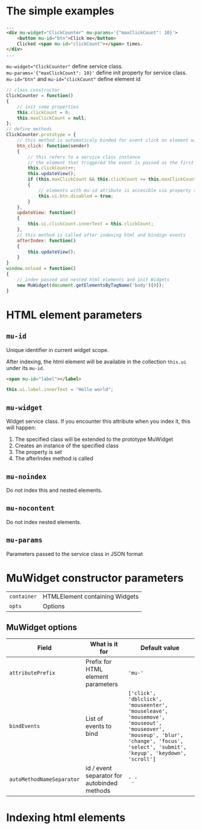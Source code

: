# The simple examples

```html
...
<div mu-widget="ClickCounter" mu-params='{"maxClickCount": 10}'>
	<button mu-id="btn">Click me</button>
	Clicked <span mu-id="clickCount"></span> times.
</div>
...
```

`mu-widget="ClickCounter"` define service class.  
`mu-params='{"maxClickCount": 10}'` define init property for service class.  
`mu-id="btn"` and `mu-id="clickCount"` define element id

```javascript
// class constructor
ClickCounter = function() 
{ 
	// init some properties
	this.clickCount = 0;
	this.maxClickCount = null;
};
// define methods
ClickCounter.prototype = {
	// this method is automaticaly binded for event click on element with id btn
	btn_click: function(sender)
	{
		// this refers to a service class instance
		// the element that triggered the event is passed as the first parameter of the method
		this.clickCount++;
		this.updateView();
		if (this.maxClickCount && this.clickCount >= this.maxClickCount)
		{
			// elements with mu-id atribute is accesible via property this.ui.(id)
			this.ui.btn.disabled = true;
		}
	},
	updateView: function()
	{
		this.ui.clickCount.innerText = this.clickCount;
	},
	// this method is called after indexing html and bindign events
	afterIndex: function()
	{
		this.updateView();
	}
}
window.onload = function()
{
	// index passed and nested html elements and init Widgets
	new MuWidget(document.getElementsByTagName('body')[0]);
}

```


# HTML element parameters

## `mu-id` 
Unique identifier in current widget scope.

After indexing, the html element will be available in the collection `this.ui` under its `mu-id`.

```html
<span mu-id="label"></label>
```

```javascript
this.ui.label.innerText = "Hello world";
```

## `mu-widget`
Widget service class. If you encounter this attribute when you index it, this will happen:

1. The specified class will be extended to the prototype MuWidget
2. Creates an instance of the specified class
3. The property is set
4. The afterIndex method is called

## `mu-noindex`
Do not index this and nested elements.

## `mu-nocontent`
Do not index nested elements. 

## `mu-params`
Parameters passed to the service class in JSON format

MuWidget constructor parameters
==
|||
|-|-|
| `container` 	| HTMLElement containing Widgets
| `opts` 		| Options

MuWidget options
--

|Field|What is it for|Default value|
|-|-|-|
| `attributePrefix` | Prefix for HTML element parameters | `'mu-'`
| `bindEvents` 	| List of events to bind | `['click', 'dblclick', 'mouseenter', 'mouseleave', 'mousemove', 'mouseout', 'mouseover', 'mouseup', 'blur', 'change', 'focus', 'select', 'submit', 'keyup', 'keydown', 'scroll']`
| `autoMethodNameSeparator` 	| id / event separator for autobinded methods | `'_'`

Indexing html elements
==

